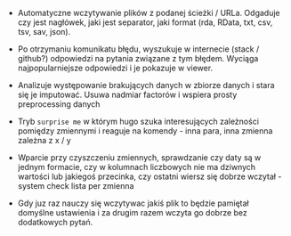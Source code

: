 * Automatyczne wczytywanie plików z podanej ścieżki / URLa. Odgaduje czy jest nagłówek, jaki jest separator, jaki format (rda, RData, txt, csv, tsv, sav, json).

* Po otrzymaniu komunikatu błędu, wyszukuje w internecie (stack / github?) odpowiedzi na pytania związane z tym błędem. Wyciąga najpopularniejsze odpowiedzi i je pokazuje w viewer.

* Analizuje występowanie brakujących danych w zbiorze danych i stara się je imputować. Usuwa nadmiar factorów i wspiera prosty preprocessing danych 

* Tryb `surprise me` w którym hugo szuka interesujących zależności pomiędzy zmiennymi i reaguje na komendy - inna para, inna zmienna zależna z x / y

* Wparcie przy czyszczeniu zmiennych, sprawdzanie czy daty są w jednym formacie, czy w kolumnach liczbowych nie ma dziwnych wartości lub jakiegoś przecinka, czy ostatni wiersz się dobrze wczytał - system check lista per zmienna

* Gdy juz raz nauczy się wczytywac jakiś plik to będzie pamiętał domyślne ustawienia i za drugim razem wczyta go dobrze bez dodatkowych pytań.
